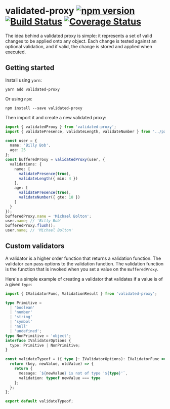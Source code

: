 # validated-proxy [![npm version](https://badge.fury.io/js/validated-proxy.svg)](https://badge.fury.io/js/validated-proxy) [![Build Status](https://travis-ci.org/poteto/validated-proxy.svg?branch=master)](https://travis-ci.org/poteto/validated-proxy) [![Coverage Status](https://coveralls.io/repos/github/poteto/validated-proxy/badge.svg?branch=master)](https://coveralls.io/github/poteto/validated-proxy?branch=master)

The idea behind a validated proxy is simple: it represents a set of valid changes to be applied onto any object. Each change is tested against an optional validation, and if valid, the change is stored and applied when executed.

## Getting started

Install using `yarn`:

```
yarn add validated-proxy
```

Or using `npm`:

```
npm install --save validated-proxy
```

Then import it and create a new validated proxy:

```ts
import { validatedProxy } from 'validated-proxy';
import { validatePresence, validateLength, validateNumber } from '../path/to/validators';

const user = {
  name: 'Billy Bob',
  age: 25
};
const bufferedProxy = validatedProxy(user, {
  validations: {
    name: [
      validatePresence(true),
      validateLength({ min: 4 })
    ],
    age: [
      validatePresence(true),
      validateNumber({ gte: 18 })
    ]
  }
});
bufferedProxy.name = 'Michael Bolton';
user.name; // 'Billy Bob'
bufferedProxy.flush();
user.name; // 'Michael Bolton'
```

## Custom validators

A validator is a higher order function that returns a validation function. The validator can pass options to the validation function. The validation function is the function that is invoked when you set a value on the `BufferedProxy`.

Here's a simple example of creating a validator that validates if a value is of a given `type`:

```ts
import { IValidatorFunc, ValidationResult } from 'validated-proxy';

type Primitive =
  | 'boolean'
  | 'number'
  | 'string'
  | 'symbol'
  | 'null'
  | 'undefined';
type NonPrimitive = 'object';
interface IValidatorOptions {
  type: Primitive | NonPrimitive;
}

const validateTypeof = ({ type }: IValidatorOptions): IValidatorFunc => {
  return (key, newValue, oldValue) => {
    return {
      message: `${newValue} is not of type '${type}'`,
      validation: typeof newValue === type
    };
  };
};

export default validateTypeof;
```